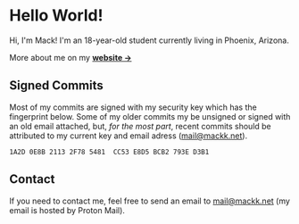 # Hello World!

Hi, I'm Mack! I'm an 18-year-old student currently living in Phoenix, Arizona.

More about me on my [**website →**](https://www.mackk.net)

## Signed Commits

Most of my commits are signed with my security key which has the fingerprint below. Some of my older commits my be unsigned or signed with an old email attached, but, *for the most part*, recent commits should be attributed to my current key and email adress (mail@mackk.net).

```
1A2D 0E8B 2113 2F78 5481  CC53 E8D5 BCB2 793E D3B1
```

## Contact

If you need to contact me, feel free to send an email to mail@mackk.net (my email is hosted by Proton Mail).
